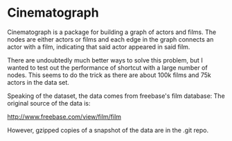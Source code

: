 # Cinematograph

Cinematograph is a package for building a graph of actors and
films. The nodes are either actors or films and each edge in the graph
connects an actor with a film, indicating that said actor appeared in
said film.

There are undoubtedly much better ways to solve this problem, but I
wanted to test out the performance of shortcut with a large number of
nodes. This seems to do the trick as there are about 100k films and
75k actors in the data set.

Speaking of the dataset, the data comes from freebase's film database:
The original source of the data is:

http://www.freebase.com/view/film/film

However, gzipped copies of a snapshot of the data are in the .git repo.

